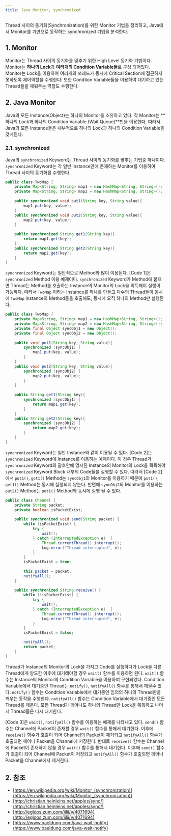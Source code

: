 ```yaml
---
title: Java Monitor, synchronized
---
```


Thread 사이의 동기화(Synchronization)를 위한 Monitor 기법을 정리하고, Java에서 Monitor를 기반으로 동작하는 synchronized 기법을 분석한다.

## 1. Monitor

Monitor는 Thread 사이의 동기화를 맞추기 위한 High Level 동기화 기법이다. Monitor는 **하나의 Lock**과 **여러개의 Condition Variable들**로 구성 되어있다. Monitor는 Lock을 이용하여 여러개의 쓰레드가 동시에 Critical Section에 접근하지 못하도록 제어역할을 수행한다. 또한 Condtion Variable들을 이용하여 대기하고 있는 Thread들을 깨워주는 역할도 수행한다.

## 2. Java Monitor

Java의 모든 Instance(Object)는 하나의 Monitor를 소유하고 있다. 각 Monitor는 **하나의 Lock과 하나의 Condition Variable (Wait Queue)**만을 이용한다. 따라서 Java의 모든 Instance들은 내부적으로 하나의 Lock과 하나의 Condition Variable을 갖게된다.

### 2.1. synchronized

Java의 `synchronized` Keyword는 Thread 사이의 동기화를 맞추는 기법중 하나이다. `synchronized` Keyword는 각 일반 Instance안에 존재하는 Monitor를 이용하여 Thread 사이의 동기화를 수행한다.

```java {caption="[Code 1] synchronized Method", linenos=table}
public class TwoMap {
    private Map<String, String> map1 = new HashMap<String, String>();
    private Map<String, String> map2 = new HashMap<String, String>();
    
    public synchronized void put1(String key, String value){
        map1.put(key, value);
    }
    public synchronized void put2(String key, String value){
        map2.put(key, value);
    }
    
    public synchronized String get1(String key){
        return map1.get(key);
    }
    public synchronized String get2(String key){
        return map2.get(key);
    }
}
```

`synchronized` Keyword는 일반적으로 Method와 많이 이용된다. [Code 1]은 `synchronized` Method 이용 예제이다. `synchronized` Keyword가 Method에 붙으면 Thread는 Method를 호출하는 Instance의 Monitor의 Lock을 획득해야 실행이 가능하다. 따라서 `TwoMap` 이라는 Instance를 하나를 만들고 다수의 Thread들이 동시에 `TwoMap` Instance의 Method들을 호출해도, 동시에 오직 하나의 Method만 실행된다.

```java {caption="[Code 2] synchronized Instance", linenos=table}
public class TwoMap {
    private Map<String, String> map1 = new HashMap<String, String>();
    private Map<String, String> map2 = new HashMap<String, String>();
    private final Object syncObj1 = new Object();
    private final Object syncObj2 = new Object();
    
    public void put1(String key, String value){
        synchronized (syncObj1) {
            map1.put(key, value);
        }
    }
    public void put2(String key, String value){        
        synchronized (syncObj2) {
            map2.put(key, value);
        }
    }
  
    public String get1(String key){
        synchronized (syncObj1) {
            return map1.get(key);
        }
    }
    public String get2(String key){
        synchronized (syncObj2) {
            return map2.get(key);
        }
    }
}
```

`synchronized` Keyword는 일반 Instance와 같이 이용될 수 있다. [Code 2]는 `synchronized` Keyword에 Instance를 이용하는 예제이다. 이 경우 Thread가 `synchronized` Keyword의 괄호안에 명시된 Instance의 Monitor의 Lock을 획득해야 `synchronized` Keyword Block 내부의 Code들을 실행할 수 있다. 따라서 [Code 2]에서 `put1()`, `get1()` Method는 `syncObj1`의 Monitor를 이용하기 때문에 `put1()`, `get1()` Method는 동시에 실행되지 않는다. 반면에 `syncObj2`의 Monitor를 이용하는 `put2()` Method는 `put1()` Method와 동시에 실행 될 수 있다.

```java {caption="[Code 3] wait(), notifyAll()", linenos=table}
public class Channel {
    private String packet;
    private boolean isPacketExist;
 
    public synchronized void send(String packet) {
        while (isPacketExist) {
            try {
                wait();
            } catch (InterruptedException e)  {
                Thread.currentThread().interrupt(); 
                Log.error("Thread interrupted", e); 
            }
        }
        isPacketExist = true;
        
        this.packet = packet;
        notifyAll();
    }
 
    public synchronized String receive() {
        while (!isPacketExist) {
            try {
                wait();
            } catch (InterruptedException e)  {
                Thread.currentThread().interrupt(); 
                Log.error("Thread interrupted", e); 
            }
        }
        isPacketExist = false;

        notifyAll();
        return packet;
    }
}
```

Thread가 Instance의 Monitor의 Lock을 가지고 Code를 실행하다가 Lock을 다른 Thread에게 양도한 이후에 대기해야할 경우 `wait()` 함수를 이용하면 된다. `wait()` 함수는 Instance의 Monitor의 Condition Variable을 이용하여 구현되었다. Condition Variable에서 대기중인 Thread는 `notify()`, `notifyAll()` 함수를 통해서 깨울수 있다. `notify()` 함수는 Condition Variable에서 대기중인 임의의 하나의 Thread만을 깨우는 동작을 수행한다. `notifyAll()` 함수는 Condition Variable에서 대기중인 모든 Thread를 깨운다. 모든 Thread가 깨어나도 하나의 Thread만 Lock을 획득하고 나머지 Thread들은 다시 대기한다.

[Code 3]은 `wait()`, `notifyAll()` 함수를 이용하는 예제를 나타내고 있다. `send()` 함수는 Channel에 Packet이 존재할 경우 `wait()` 함수를 통해서 대기한다. 이후에 `receive()` 함수가 호출이 되어 Channel의 Packet이 제거되고 `notifyAll()` 함수가 호출되면 깨어나 Packet을 Channel에 저장한다. 반대로 `receive()` 함수는 Channel에 Packet이 존재하지 않을 경우 `wait()` 함수를 통해서 대기한다. 이후에 `send()` 함수가 호출이 되어 Channel에 Packet이 저장되고 `notifyAll()` 함수가 호출되면 깨어나 Packet을 Channel에서 제거한다.

## 2. 참조

* [https://en.wikipedia.org/wiki/Monitor_(synchronization)](https://en.wikipedia.org/wiki/Monitor_(synchronization))
* [http://christian.heinleins.net/apples/sync/](http://christian.heinleins.net/apples/sync/)
* [http://egloos.zum.com/iilii/v/4071694](http://egloos.zum.com/iilii/v/4071694)
* [https://www.baeldung.com/java-wait-notify](https://www.baeldung.com/java-wait-notify)
